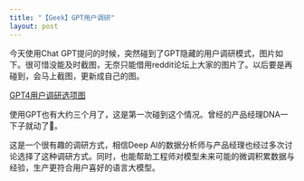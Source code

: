 ```yaml
---
title: "【Geek】GPT用户调研"
layout: post
---
```


今天使用Chat GPT提问的时候，突然碰到了GPT隐藏的用户调研模式，图片如下。很可惜没能及时截图，无奈只能借用reddit论坛上大家的图片了。以后要是再碰到，会马上截图，更新成自己的图。

[GPT4用户调研选项图](https://www.reddit.com/media?url=https%3A%2F%2Fi.redd.it%2Fwell-i-would-prefer-chatgpt-to-complete-my-task-v0-twi1xbdhp2rb1.png%3Fs%3Dad7c77370d2ff8f95a0df94c738c42e6b878c404)

使用GPT也有大约三个月了，这是第一次碰到这个情况。曾经的产品经理DNA一下子就动了🤣。

这是一个很有趣的调研方式，相信Deep AI的数据分析师与产品经理也经过多次讨论选择了这种调研方式。同时，也能帮助工程师对模型未来可能的微调积累数据与经验，生产更符合用户喜好的语言大模型。